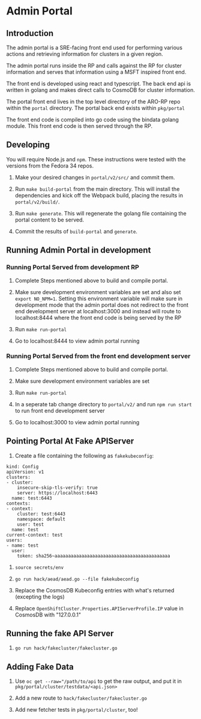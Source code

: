 # Admin Portal

## Introduction

The admin portal is a SRE-facing front end used for performing various actions and retrieving information for clusters in a given region.

The admin portal runs inside the RP and calls against the RP for cluster information and serves that information using a MSFT inspired front end.

The front end is developed using react and typescript. The back end api is written in golang and makes direct calls to CosmoDB for cluster information.

The portal front end lives in the top level directory of the ARO-RP repo within the `portal` directory. The portal back end exists within `pkg/portal`

The front end code is compiled into go code using the bindata golang module. This front end code is then served through the RP.


## Developing

You will require Node.js and `npm`. These instructions were tested with the versions from the Fedora 34 repos.

1. Make your desired changes in `portal/v2/src/` and commit them.

1. Run `make build-portal` from the main directory. This will install the dependencies and kick off the Webpack build, placing the results in `portal/v2/build/`.

1. Run `make generate`. This will regenerate the golang file containing the portal content to be served.

1. Commit the results of `build-portal` and `generate`.

## Running Admin Portal in development

### Running Portal Served from development RP

1. Complete Steps mentioned above to build and compile portal.

1. Make sure development environment variables are set and also set `export NO_NPM=1`. Setting this environment variable will make sure in development mode that the admin portal does not redirect to the front end development server at localhost:3000 and instead will route to localhost:8444 where the front end code is being served by the RP

1. Run `make run-portal`

1. Go to localhost:8444 to view admin portal running

### Running Portal Served from the front end development server

1. Complete Steps mentioned above to build and compile portal.

1. Make sure development environment variables are set

1. Run `make run-portal`

1. In a seperate tab change directory to `portal/v2/` and run `npm run start` to run front end development server

1. Go to localhost:3000 to view admin portal running

## Pointing Portal At Fake APIServer

1. Create a file containing the following as `fakekubeconfig`:

```
kind: Config
apiVersion: v1
clusters:
- cluster:
    insecure-skip-tls-verify: true
    server: https://localhost:6443
  name: test:6443
contexts:
- context:
    cluster: test:6443
    namespace: default
    user: test
  name: test
current-context: test
users:
- name: test
  user:
    token: sha256~aaaaaaaaaaaaaaaaaaaaaaaaaaaaaaaaaaaaaaaaaaa
```

1. `source secrets/env`

1. `go run hack/aead/aead.go --file fakekubeconfig`

1. Replace the CosmosDB Kubeconfig entries with what's returned (excepting the logs)

1. Replace `OpenShiftCluster.Properties.APIServerProfile.IP` value in CosmosDB with "127.0.0.1"

## Running the fake API Server

1. `go run hack/fakecluster/fakecluster.go`

## Adding Fake Data

1. Use `oc get --raw="/path/to/api` to get the raw output, and put it in `pkg/portal/cluster/testdata/<api.json>`

1. Add a new route to `hack/fakecluster/fakecluster.go`

1. Add new fetcher tests in `pkg/portal/cluster`, too!
